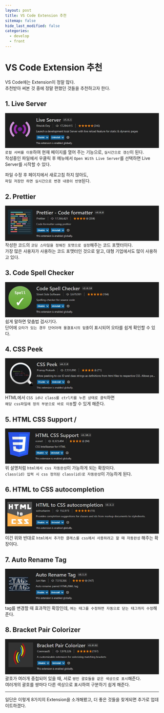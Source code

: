 ```yaml
---
layout: post
title: VS Code Extension 추천
sitemap: false
hide_last_modified: false
categories:
  - develop
  - front
---
```


# VS Code Extension 추천

VS Code에는 Extension이 정말 많다.  
추천받아 써본 것 중에 정말 편했던 것들을 추천하고자 한다.

## 1. Live Server

![Live Server](/assets/img/blog/develop/front/extensions/live-server.jpg)  
`로컬 서버를 이용`하여 현재 페이지를 열어 주는 기능으로, `실시간으로 갱신`이 된다.  
작성중인 파일에서 우클릭 후 메뉴에서 `Open With Live Server`를 선택하면 Live Server를 시작할 수 있다.

파일 수정 후 페이지에서 새로고침 하지 않아도,  
`파일 저장만 하면 실시간으로 변경 내용이 반영`된다.

## 2. Prettier

![Prettier](/assets/img/blog/develop/front/extensions/prettier.jpg)  
작성한 코드의 `코딩 스타일을 정해진 포맷으로 설정`해주는 코드 포맷터이다.  
가장 많은 사용자가 사용하는 코드 포맷터인 것으로 알고, 대형 기업에서도 많이 사용하고 있다.

## 3. Code Spell Checker

![Code Spell Checker](/assets/img/blog/develop/front/extensions/code-spell-checker.jpg)  
쉽게 말하면 맞춤법 검사기다.  
단어에 `오타가 있는 경우 단어아래 물결표시의 밑줄`이 표시되어 오타를 쉽게 확인할 수 있다.

## 4. CSS Peek

![CSS Peek](/assets/img/blog/develop/front/extensions/css-peek.jpg)  
HTML에서 `CSS id나 class를 ctrl키를 누른 상태로 클릭`하면  
`해당 css파일에 정의 부분으로 바로 이동`할 수 있게 해준다.

## 5. HTML CSS Support /

![HTML CSS Support](/assets/img/blog/develop/front/extensions/html-css-support.jpg)  
위 설명처럼 `html에서 css 자동완성`이 가능하게 되는 확장이다.  
`class(id) 입력 시 css 정의된 class(id)로 자동완성`이 가능하게 된다.

## 6. HTML to CSS autocompletion

![HTML to CSS autocompletion](/assets/img/blog/develop/front/extensions/html-to-css-autocompletion.jpg)  
이건 위와 반대로 `html에서 추가한 클래스를 css에서 사용하려고 할 때 자동완성` 해주는 확장이다.

## 7. Auto Rename Tag

![Auto Rename Tag](/assets/img/blog/develop/front/extensions/auto-rename-tag.jpg)  
tag를 변경할 때 효과적인 확장인데, `여는 태그를 수정하면 자동으로 닫는 태그까지 수정`해준다.

## 8. Bracket Pair Colorizer

![Bracket Pair Colorizer](/assets/img/blog/develop/front/extensions/bracket-pair-colorizer.jpg)  
괄호가 여러개 중첩되어 있을 때, 서로 `쌍인 괄호들을 같은 색상으로 표시`해준다.  
여러개의 괄호를 쌍마다 다른 색상으로 표시하여 구분하기 쉽게 해준다.

---

일단은 이렇게 8가지의 Extension을 소개해봤고, 더 좋은 것들을 찾게되면 추가로 업데이트하겠다.

